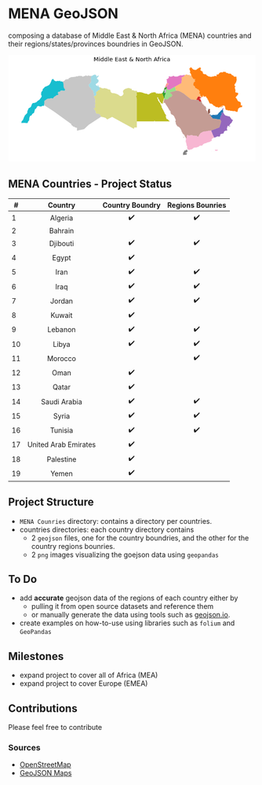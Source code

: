 # MENA GeoJSON
composing a database of Middle East & North Africa (MENA) countries and their regions/states/provinces boundries in GeoJSON.

![](./MENA.png)

## MENA Countries - Project Status

|#| Country       | Country Boundry| Regions Bounries  |
|--|:----------: |:---------: | :---:|
|1| Algeria               |:heavy_check_mark:|:heavy_check_mark:|
|2| Bahrain               |  |  |
|3| Djibouti              |:heavy_check_mark:|:heavy_check_mark:|
|4| Egypt                 |:heavy_check_mark:|  |
|5| Iran                  |:heavy_check_mark:|:heavy_check_mark:|
|6| Iraq                  |:heavy_check_mark:|:heavy_check_mark:|
|7| Jordan                |:heavy_check_mark:|:heavy_check_mark:|
|8| Kuwait                |:heavy_check_mark:|  |
|9| Lebanon               |:heavy_check_mark:|:heavy_check_mark:|
|10| Libya                |:heavy_check_mark:|:heavy_check_mark:|
|11| Morocco              | |:heavy_check_mark:|
|12| Oman                 |:heavy_check_mark:|  |
|13| Qatar                |:heavy_check_mark:|  |
|14| Saudi Arabia         |:heavy_check_mark:|:heavy_check_mark:|
|15| Syria                |:heavy_check_mark:|:heavy_check_mark:|
|16| Tunisia              |:heavy_check_mark:|:heavy_check_mark:|
|17| United Arab Emirates |:heavy_check_mark:|  |
|18| Palestine            |:heavy_check_mark:|  |
|19| Yemen                |:heavy_check_mark:|  |

## Project Structure
- `MENA Counries` directory: contains a directory per countries.
- countries directories: each country directory contains
  - 2 `geojson` files, one for the country boundries, and the other for the country regions bounries.
  - 2 `png` images visualizing the goejson data using `geopandas`

## To Do
- add **accurate** geojson data of the regions of each country either by
   - pulling it from open source datasets and reference them
   - or manually generate the data using tools such as [geojson.io](http://www.geojson.io).
- create examples on how-to-use using libraries such as `folium` and `GeoPandas`

## Milestones
- expand project to cover all of Africa (MEA)
- expand project to cover Europe (EMEA)


## Contributions 
Please feel free to contribute

### Sources
- [OpenStreetMap](http://www.openstreetmap.org)
- [GeoJSON Maps](http://geojson-maps.ash.ms/)

